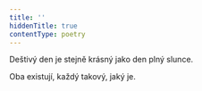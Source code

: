 ```yaml
---
title: ''
hiddenTitle: true
contentType: poetry
---
```


<section>

Deštivý den je stejně krásný jako den plný slunce.

Oba existují, každý takový, jaký je.

</section>
